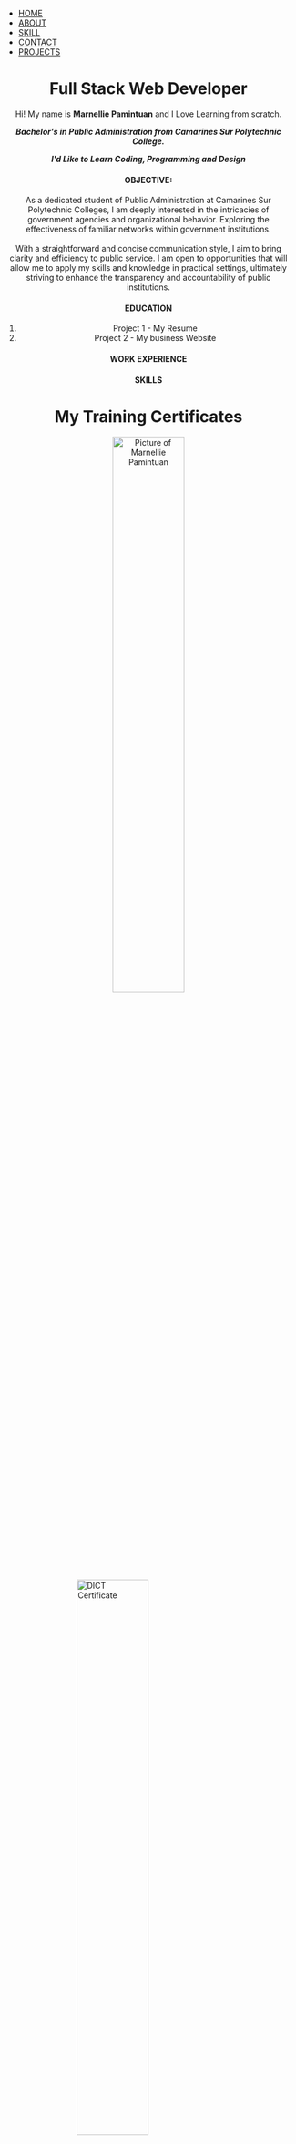 <!DOCTYPE html>
<html>
<head>
<meta charset="utf-8">
<meta name="viewport" content="width=device-width, initial-scale=1">
 <title>Marnellie Pamintuan | Web Developer Portfolio</title>
 <body>
    <div class="container"

</div>

<link rel="stylesheet" type="text/css" href="./index.css">
<link rel="preconnect" href="https://fonts.googleapis.com">
<link rel="preconnect" href="https://fonts.gstatic.com" crossorigin>
<link href="https://fonts.googleapis.com/css2?family=Montserrat:wght@600&family=Roboto&display=swap" rel="stylesheet">
    <style>
       .center {
            display: block;
            margin-left: auto;
            margin-right: auto;
            width: 50%; 
        }
        p {
            text-align: center;
                    }
    </style>
</head>
<body>
    <nav>
        <ul>
            <li><a href= class=link>HOME</a></li>
            <li><a href=class=link>ABOUT</a></li>
            <li><a href=class=link>SKILL</a></li>
            <li><a href=class=link>CONTACT</a></li>
            <li><a href=class=link>PROJECTS</a></li>
        </ul>
    </nav>
    <header>
        <h1><center>Full Stack Web Developer</h1>
        <p>Hi! My name is <b>Marnellie Pamintuan</b> and I Love Learning from scratch.</p>
        <p>
<b><i>Bachelor's in Public Administration from Camarines Sur Polytechnic College. 
<p>
I'd Like to Learn Coding, Programming and Design</b></i>
<p>
    <h4>OBJECTIVE:</h4>
     As a dedicated student of Public Administration at Camarines Sur Polytechnic Colleges, I am deeply interested in the intricacies of government agencies and organizational behavior. Exploring the effectiveness of familiar networks within government institutions.
<br><br>
With a straightforward and concise communication style, I aim to bring clarity and efficiency to public service. I am open to opportunities that will allow me to apply my skills and knowledge in practical settings, ultimately striving to enhance the transparency and accountability of public institutions.
</br>
</p>
<h4> EDUCATION </h4>
<ol>
    <li> Project 1 - My Resume </li>
    <li> Project 2 - My business Website</li>
</ol>
<h4>WORK EXPERIENCE </h4>
<h4> SKILLS </h4>   
<h1><center>My Training Certificates</h1>
        <img src="c1.png" alt="Picture of Marnellie Pamintuan" class="center">
    </header>
    <img src="c2.png" alt="DICT Certificate" class="center"><center></img>
    <img src="c3.png" alt="DICT Certigicate" class="center"></img>
    <a href="mailto: pamintuanzmarnellie@gmail.com">Let's Work Together</a>
    <footer>
        <a href="https://zuitt.co/?referral=2402-org-ali">
            <i class="fa-solid fa-globe"></i>
        </a>
        <a href="https://www.facebook.com/nhell/" target="_blank">
            <i class="fa-brands fa-facebook"></i>
        </a>
        <a href="https://www.youtube.com/@ZuittCodingBootcamp" target="blank">
            <i class="fa-brands fa-youtube"></i>
        </a>

    </footer>

    <script src="https://kit.fontawesome.com/1e01a58528.js" crossorigin="anonymous"></script>
</body>
</html>
